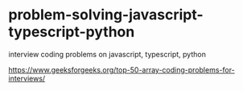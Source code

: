# problem-solving-javascript-typescript-python
interview coding problems on javascript, typescript, python


https://www.geeksforgeeks.org/top-50-array-coding-problems-for-interviews/
